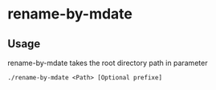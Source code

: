 # rename-by-mdate
## Usage
rename-by-mdate takes the root directory path in parameter
```
./rename-by-mdate <Path> [Optional prefixe]
```